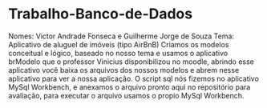 # Trabalho-Banco-de-Dados
Nomes: Victor Andrade Fonseca e Guilherme Jorge de Souza
Tema: Aplicativo de aluguel de imóveis (tipo AirBnB)
Criamos os modelos conceitual e lógico, baseado no nosso tema e usamos o aplicativo brModelo que o professor Vinicius disponibilizou no moodle, abrindo esse aplicativo você baixa os arquivos dos nossos modelos e abrem nesse aplicativo para ver a nossa aplicação.
O script sql nós fizemos no aplicativo MySql Workbench, e anexamos o arquivo pronto aqui no repositório para avaliação, para executar o arquivo usamos o propio MySql Workbench.
